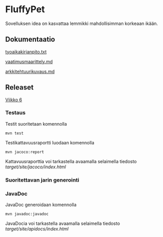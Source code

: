 # FluffyPet

Sovelluksen idea on kasvattaa lemmikki mahdollisimman korkeaan ikään.

## Dokumentaatio

[tyoaikakirjanpito.txt](https://github.com/Qwecu/ot-harjoitustyo/blob/master/dokumentaatio/tyoaikakirjanpito.txt)

[vaatimusmaarittely.md](https://github.com/Qwecu/ot-harjoitustyo/blob/master/dokumentaatio/vaatimusmaarittely.md)

[arkkitehtuurikuvaus.md](https://github.com/Qwecu/ot-harjoitustyo/blob/master/dokumentaatio/arkkitehtuuri.md)

## Releaset

[Viikko 6](https://github.com/Qwecu/ot-harjoitustyo/releases/tag/Viikko6)


### Testaus

Testit suoritetaan komennolla

```
mvn test
```

Testikattavuusraportti luodaan komennolla

```
mvn jacoco:report
```

Kattavuusraporttia voi tarkastella avaamalla selaimella tiedosto _target/site/jacoco/index.html_

### Suoritettavan jarin generointi

### JavaDoc

JavaDoc generoidaan komennolla

```
mvn javadoc:javadoc
```

JavaDocia voi tarkastella avaamalla selaimella tiedosto _target/site/apidocs/index.html_



